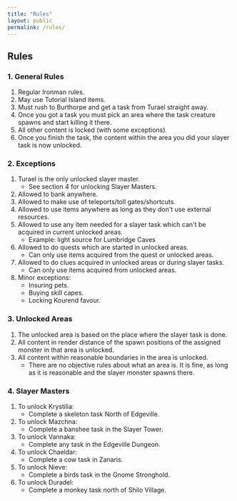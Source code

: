 ```yaml
---
title: "Rules"
layout: public
permalink: /rules/
---
```


##  Rules

### 1. General Rules
1. Regular Ironman rules.
1. May use Tutorial Island items.
1. Must rush to Burthorpe and get a task from Turael straight away.
1. Once you got a task you must pick an area where the task creature spawns and start killing it there.
1. All other content is locked (with some exceptions).
1. Once you finish the task, the content within the area you did your slayer task is now unlocked.

### 2. Exceptions
1. Turael is the only unlocked slayer master. 
	* See section 4 for unlocking Slayer Masters.
1. Allowed to bank anywhere.
1. Allowed to make use of teleports/toll gates/shortcuts.
1. Allowed to use items anywhere as long as they don't use external resources.
1. Allowed to use any item needed for a slayer task which can't be acquired in current unlocked areas.
	* Example: light source for Lumbridge Caves
1. Allowed to do quests which are started in unlocked areas.
	* Can only use items acquired from the quest or unlocked areas.
1. Allowed to do clues acquired in unlocked areas or during slayer tasks.
	* Can only use items acquired from unlocked areas.
1. Minor exceptions:
	* Insuring pets.
	* Buying skill capes.
	* Locking Kourend favour.

### 3. Unlocked Areas
1. The unlocked area is based on the place where the slayer task is done.
1. All content in render distance of the spawn positions of the assigned monster in that area is unlocked.
1. All content within reasonable boundaries in the area is unlocked.
	* There are no objective rules about what an area is. It is fine, as long as it is reasonable and the slayer monster spawns there.

### 4. Slayer Masters
1. To unlock Krystilia:
	* Complete a skeleton task North of Edgeville.
1. To unlock Mazchna:
	* Complete a banshee task in the Slayer Tower.
1. To unlock Vannaka:
	* Complete any task in the Edgeville Dungeon.
1. To unlock Chaeldar:
	* Complete a cow task in Zanaris.
1. To unlock Nieve:
	* Complete a birds task in the Gnome Stronghold.
1. To unlock Duradel:
	* Complete a monkey task north of Shilo Village.
